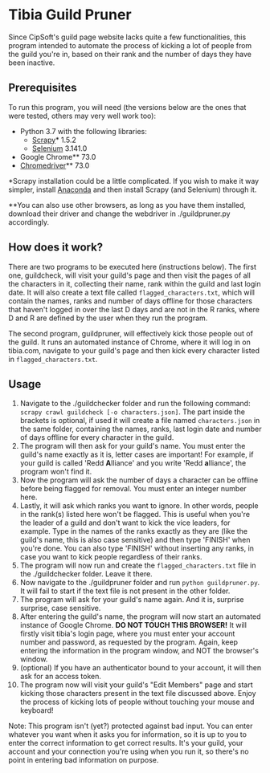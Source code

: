 # Tibia Guild Pruner

Since CipSoft's guild page website lacks quite a few functionalities, this program intended to automate the process of kicking a lot of people from the guild you're in, based on their rank and the number of days they have been inactive.

## Prerequisites

To run this program, you will need (the versions below are the ones that were tested, others may very well work too):

* Python 3.7 with the following libraries:
    * [Scrapy](https://scrapy.org/)* 1.5.2
    * [Selenium](https://www.seleniumhq.org/) 3.141.0
* Google Chrome** 73.0
* [Chromedriver](https://sites.google.com/a/chromium.org/chromedriver/downloads)** 73.0
 
*Scrapy installation could be a little complicated. If you wish to make it way simpler, install [Anaconda](https://www.anaconda.com/distribution/) and then install Scrapy (and Selenium) through it.

**You can also use other browsers, as long as you have them installed, download their driver and change the webdriver in ./guildpruner.py accordingly.

## How does it work?
There are two programs to be executed here (instructions below). The first one, guildcheck, will visit your guild's page and then visit the pages of all the characters in it, collecting their name, rank within the guild and last login date. It will also create a text file called `flagged_characters.txt`, which will contain the names, ranks and number of days offline for those characters that haven't logged in over the last D days and are not in the R ranks, where D and R are defined by the user when they run the program.

The second program, guildpruner, will effectively kick those people out of the guild. It runs an automated instance of Chrome, where it will log in on tibia.com, navigate to your guild's page and then kick every character listed in `flagged_characters.txt`.



## Usage
1. Navigate to the ./guildchecker folder and run the following command: `scrapy crawl guildcheck [-o characters.json]`. The part inside the brackets is optional, if used it will create a file named `characters.json` in the same folder, containing the names, ranks, last login date and number of days offline for every character in the guild.
2. The program will then ask for your guild's name. You must enter the guild's name exactly as it is, letter cases are important! For example, if your guild is called 'Redd **A**lliance' and you write 'Redd **a**lliance', the program won't find it.
3. Now the program will ask the number of days a character can be offline before being flagged for removal. You must enter an integer number here.
4. Lastly, it will ask which ranks you want to ignore. In other words, people in the rank(s) listed here won't be flagged. This is useful when you're the leader of a guild and don't want to kick the vice leaders, for example. Type in the names of the ranks exactly as they are (like the guild's name, this is also case sensitive) and then type 'FINISH' when you're done. You can also type 'FINISH' without inserting any ranks, in case you want to kick people regardless of their ranks.
5. The program will now run and create the `flagged_characters.txt` file in the ./guildchecker folder. Leave it there.
6. Now navigate to the ./guildpruner folder and run `python guildpruner.py`. It will fail to start if the text file is not present in the other folder.
7. The program will ask for your guild's name again. And it is, surprise surprise, case sensitive.
8. After entering the guild's name, the program will now start an automated instance of Google Chrome. **DO NOT TOUCH THIS BROWSER!** It will firstly visit tibia's login page, where you must enter your account number and password, as requested by the program. Again, keep entering the information in the program window, and NOT the browser's window.
9. (optional) If you have an authenticator bound to your account, it will then ask for an access token.
10. The program now will visit your guild's "Edit Members" page and start kicking those characters present in the text file discussed above. Enjoy the process of kicking lots of people without touching your mouse and keyboard!

Note: This program isn't (yet?) protected against bad input. You can enter whatever you want when it asks you for information, so it is up to you to enter the correct information to get correct results. It's your guild, your account and your connection you're using when you run it, so there's no point in entering bad information on purpose.